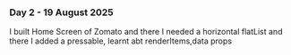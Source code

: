 
### Day 2 - 19 August 2025 

I built Home Screen of Zomato and there I needed a horizontal flatList and there I added a pressable, learnt abt renderItems,data props 
